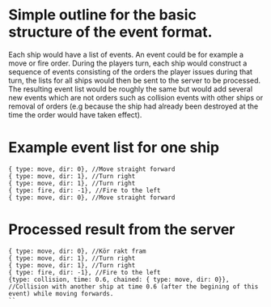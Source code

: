 Simple outline for the basic structure of the event format.
=========
Each ship would have a list of events. An event could be for example a move or fire order.
During the players turn, each ship would construct a sequence of events consisting of the orders the
player issues during that turn, the lists for all ships would then be sent to the server to be processed.
The resulting event list would be roughly the same but would add several new events which are not orders such as
collision events with other ships or removal of orders (e.g because the ship had already been destroyed at the time the order
would have taken effect).

Example event list for one ship
=========
```
{ type: move, dir: 0}, //Move straight forward
{ type: move, dir: 1}, //Turn right
{ type: move, dir: 1}, //Turn right
{ type: fire, dir: -1}, //Fire to the left
{ type: move, dir: 0}, //Move straight forward
```

Processed result from the server
========
```
{ type: move, dir: 0}, //Kör rakt fram
{ type: move, dir: 1}, //Turn right
{ type: move, dir: 1}, //Turn right
{ type: fire, dir: -1}, //Fire to the left
{type: collision, time: 0.6, chained: { type: move, dir: 0}}, //Collision with another ship at time 0.6 (after the begining of this event) while moving forwards.
``